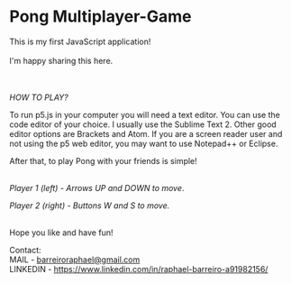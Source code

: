 # Pong Multiplayer-Game

This is my first JavaScript application!<br><br>
I'm happy sharing this here.<br><br><br>

*HOW TO PLAY?*

To run p5.js in your computer you will need a text editor. You can use the
code editor of your choice. I usually use the Sublime Text 2. Other good editor
options are Brackets and Atom. If you are a screen reader user and not using the
p5 web editor, you may want to use Notepad++ or Eclipse.

After that, to play Pong with your friends is simple! <br><br>



*Player 1 (left) - Arrows UP and DOWN to move*.

*Player 2 (right) - Buttons W and S to move.*<br><br>



Hope you like and have fun!


Contact:<br>
MAIL - barreiroraphael@gmail.com <br>
LINKEDIN - https://www.linkedin.com/in/raphael-barreiro-a91982156/
